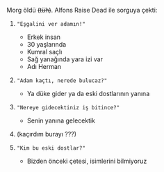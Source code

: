 Morg öldü ~~(tüh)~~. Alfons Raise Dead ile sorguya çekti:  
  
1) `"Eşgalini ver adamın!"`  
	- Erkek insan  
	- 30 yaşlarında  
	- Kumral saçlı  
	- Sağ yanağında yara izi var  
	- Adı Herman  
  
2) `"Adam kaçtı, nerede bulucaz?"`  
	- Ya düke gider ya da eski dostlarının yanına  
  
3) `"Nereye gidecektiniz iş bitince?"`  
	- Senin yanına gelecektik  
  
4) (kaçırdım burayı ???)  
  
5) `"Kim bu eski dostlar?"`  
	- Bizden önceki çetesi, isimlerini bilmiyoruz